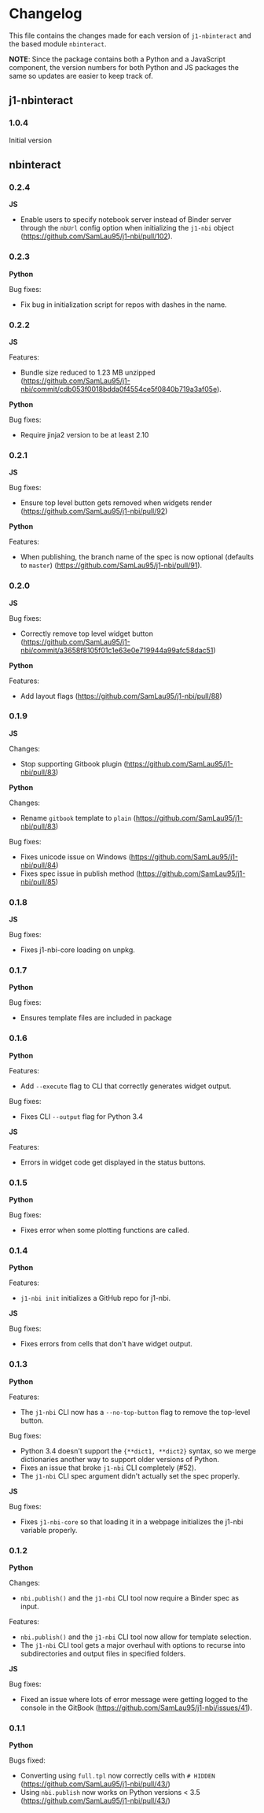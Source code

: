 # Changelog

This file contains the changes made for each version of `j1-nbinteract` and
the based module `nbinteract`.

**NOTE**: Since the package contains both a Python and a JavaScript component,
the version numbers for both Python and JS packages the same so updates are
easier to keep track of.


## j1-nbinteract

### 1.0.4

Initial version

## nbinteract

### 0.2.4

**JS**

- Enable users to specify notebook server instead of Binder server through the
  `nbUrl` config option when initializing the `j1-nbi` object
  (https://github.com/SamLau95/j1-nbi/pull/102).

### 0.2.3

**Python**

Bug fixes:

- Fix bug in initialization script for repos with dashes in the name.

### 0.2.2

**JS**

Features:

- Bundle size reduced to 1.23 MB unzipped (https://github.com/SamLau95/j1-nbi/commit/cdb053f0018bdda0f4554ce5f0840b719a3af05e).

**Python**

Bug fixes:

- Require jinja2 version to be at least 2.10

### 0.2.1

**JS**

Bug fixes:

- Ensure top level button gets removed when widgets render (https://github.com/SamLau95/j1-nbi/pull/92)

**Python**

Features:

- When publishing, the branch name of the spec is now optional (defaults to
  `master`) (https://github.com/SamLau95/j1-nbi/pull/91).

### 0.2.0

**JS**

Bug fixes:

- Correctly remove top level widget button (https://github.com/SamLau95/j1-nbi/commit/a3658f8105f01c1e63e0e719944a99afc58dac51)

**Python**

Features:

- Add layout flags (https://github.com/SamLau95/j1-nbi/pull/88)

### 0.1.9

**JS**

Changes:

- Stop supporting Gitbook plugin (https://github.com/SamLau95/j1-nbi/pull/83)

**Python**

Changes:

- Rename `gitbook` template to `plain` (https://github.com/SamLau95/j1-nbi/pull/83)

Bug fixes:

- Fixes unicode issue on Windows (https://github.com/SamLau95/j1-nbi/pull/84)
- Fixes spec issue in publish method (https://github.com/SamLau95/j1-nbi/pull/85)

### 0.1.8

**JS**

Bug fixes:

- Fixes j1-nbi-core loading on unpkg.

### 0.1.7

**Python**

Bug fixes:

- Ensures template files are included in package

### 0.1.6

**Python**

Features:

- Add `--execute` flag to CLI that correctly generates widget output.

Bug fixes:

- Fixes CLI `--output` flag for Python 3.4

**JS**

Features:

- Errors in widget code get displayed in the status buttons.

### 0.1.5

**Python**

Bug fixes:

- Fixes error when some plotting functions are called.

### 0.1.4

**Python**

Features:

- `j1-nbi init` initializes a GitHub repo for j1-nbi.

**JS**

Bug fixes:

- Fixes errors from cells that don't have widget output.

### 0.1.3

**Python**

Features:

- The `j1-nbi` CLI now has a `--no-top-button` flag to remove the top-level
  button.

Bug fixes:

- Python 3.4 doesn't support the `{**dict1, **dict2}` syntax, so we merge
  dictionaries another way to support older versions of Python.
- Fixes an issue that broke `j1-nbi` CLI completely (#52).
- The `j1-nbi` CLI spec argument didn't actually set the spec properly.

**JS**

Bug fixes:

- Fixes `j1-nbi-core` so that loading it in a webpage initializes the
  j1-nbi variable properly.

### 0.1.2

**Python**

Changes:

- `nbi.publish()` and the `j1-nbi` CLI tool now require a Binder spec as
  input.

Features:

- `nbi.publish()` and the `j1-nbi` CLI tool now allow for template
  selection.
- The `j1-nbi` CLI tool gets a major overhaul with options to recurse into
  subdirectories and output files in specified folders.

**JS**

Bug fixes:

- Fixed an issue where lots of error message were getting logged to the console
  in the GitBook (https://github.com/SamLau95/j1-nbi/issues/41).

### 0.1.1

**Python**

Bugs fixed:

- Converting using `full.tpl` now correctly cells with `# HIDDEN`
  (https://github.com/SamLau95/j1-nbi/pull/43/)
- Using `nbi.publish` now works on Python versions < 3.5
  (https://github.com/SamLau95/j1-nbi/pull/43/)
